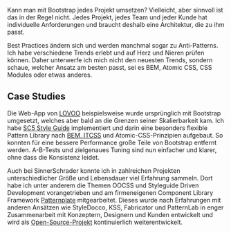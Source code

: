 Kann man mit Bootstrap jedes Projekt umsetzen? Vielleicht, aber sinnvoll ist das in der Regel nicht. Jedes Projekt, jedes Team und jeder Kunde hat individuelle Anforderungen und braucht deshalb eine Architektur, die zu ihm passt.

Best Practices ändern sich und werden manchmal sogar zu Anti-Patterns. Ich habe verschiedene Trends erlebt und auf Herz und Nieren prüfen können. Daher unterwerfe ich mich nicht den neuesten Trends, sondern schaue, welcher Ansatz am besten passt, sei es BEM, Atomic CSS, CSS Modules oder etwas anderes.

## Case Studies

Die Web-App von [LOVOO](https://www.lovoo.com) beispielsweise wurde ursprünglich mit Bootstrap umgesetzt, welches aber bald an die Grenzen seiner Skalierbarkeit kam. Ich habe [SC5 Style Guide](http://styleguide.sc5.io/) implementiert und darin eine besonders flexible Pattern Library nach [BEM, ITCSS](http://csswizardry.com/2015/08/bemit-taking-the-bem-naming-convention-a-step-further/) und Atomic-CSS-Prinzipien aufgebaut. So konnten für eine bessere Performance große Teile von Bootstrap entfernt werden. A-B-Tests und zielgenaues Tuning sind nun einfacher und klarer, ohne dass die Konsistenz leidet.

Auch bei SinnerSchrader konnte ich in zahlreichen Projekten unterschiedlicher Größe und Lebensdauer viel Erfahrung sammeln. Dort habe ich unter anderem die Themen OOCSS und Styleguide Driven Development vorangetrieben und am firmeneigenen Component Library Framework [Patternplate](https://github.com/sinnerschrader/patternplate) mitgearbeitet. Dieses wurde nach Erfahrungen mit anderen Ansätzen wie StyleDocco, KSS, Fabricator und PatternLab in enger Zusammenarbeit mit Konzeptern, Designern und Kunden entwickelt und wird als [Open-Source-Projekt](#open-source) kontinuierlich weiterentwickelt.
